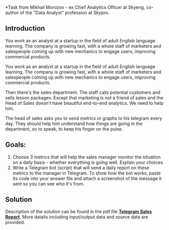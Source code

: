 *Task from Mikhail Morozov - ex Chief Analytics Officer at Skyeng, co-author of the "Data Analyst" profession at Skypro. 

## Introduction 

You work as an analyst at a startup in the field of adult English language learning. The company is growing fast, 
with a whole staff of marketers and salespeople coming up with new mechanics to engage users, improving commercial products.

You work as an analyst at a startup in the field of adult English language learning. The company is growing fast, with a whole staff 
of marketers and salespeople coming up with new mechanics to engage users, improving commercial products.

Then there's the sales department. The staff calls potential customers and sells lesson packages. Except that marketing is not a friend of sales and the Head of Sales doesn't have beautiful end-to-end analytics. 
We need to help him.

The head of sales asks you to send metrics or graphs to his telegram every day. 
They should help him understand how things are going in the department, so to speak, to keep his finger on the pulse.

## Goals: 

1. Choose 3 metrics that will help the sales manager monitor the situation on a daily basis - whether everything is going well. Explain your choices.
2. Write a Telegram bot (script) that will send a daily report on these metrics to the manager in Telegram.
To show how the bot works, paste its code into your answer file and attach a screenshot of the message it sent so you can see who it's from.

## Solution 

Description of the solution can be found in the pdf file [**Telegram Sales Report**](https://github.com/BuravV/Vladimir-Komarov---Data-Analysis-Portfolio/blob/main/Telegram%20Sales%20Report/Telegram%20Sales%20Report.pdf). More datails including input/output data and source data are provided. 
